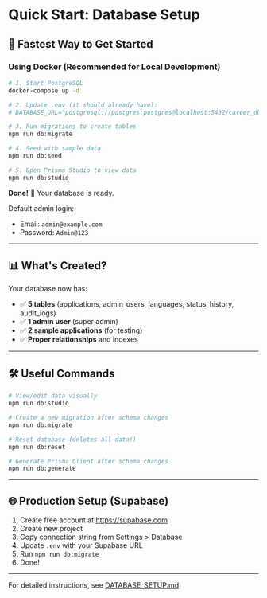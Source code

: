 # Quick Start: Database Setup

## 🚀 Fastest Way to Get Started

### Using Docker (Recommended for Local Development)

```bash
# 1. Start PostgreSQL
docker-compose up -d

# 2. Update .env (it should already have):
# DATABASE_URL="postgresql://postgres:postgres@localhost:5432/career_db"

# 3. Run migrations to create tables
npm run db:migrate

# 4. Seed with sample data
npm run db:seed

# 5. Open Prisma Studio to view data
npm run db:studio
```

**Done!** 🎉 Your database is ready.

Default admin login:

- Email: `admin@example.com`
- Password: `Admin@123`

---

## 📊 What's Created?

Your database now has:

- ✅ **5 tables** (applications, admin_users, languages, status_history, audit_logs)
- ✅ **1 admin user** (super admin)
- ✅ **2 sample applications** (for testing)
- ✅ **Proper relationships** and indexes

---

## 🛠️ Useful Commands

```bash
# View/edit data visually
npm run db:studio

# Create a new migration after schema changes
npm run db:migrate

# Reset database (deletes all data!)
npm run db:reset

# Generate Prisma Client after schema changes
npm run db:generate
```

---

## 🌐 Production Setup (Supabase)

1. Create free account at https://supabase.com
2. Create new project
3. Copy connection string from Settings > Database
4. Update `.env` with your Supabase URL
5. Run `npm run db:migrate`
6. Done!

---

For detailed instructions, see [DATABASE_SETUP.md](./DATABASE_SETUP.md)
